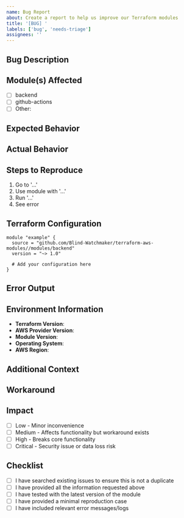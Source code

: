 ```yaml
---
name: Bug Report
about: Create a report to help us improve our Terraform modules
title: '[BUG] '
labels: ['bug', 'needs-triage']
assignees: ''
---
```


## Bug Description

<!-- Provide a clear and concise description of what the bug is -->

## Module(s) Affected

<!-- Mark the relevant modules with an "x" -->

- [ ] backend
- [ ] github-actions
- [ ] Other: <!-- Specify which module(s) -->

## Expected Behavior

<!-- A clear and concise description of what you expected to happen -->

## Actual Behavior

<!-- A clear and concise description of what actually happened -->

## Steps to Reproduce

<!-- Steps to reproduce the behavior -->

1. Go to '...'
2. Use module with '...'
3. Run '...'
4. See error

## Terraform Configuration

<!-- Please provide a minimal example that reproduces the issue -->

```hcl
module "example" {
  source = "github.com/Blind-Watchmaker/terraform-aws-modules//modules/backend"
  version = "~> 1.0"
  
  # Add your configuration here
}
```

## Error Output

<!-- If applicable, add error messages or logs -->


## Environment Information

<!-- Please complete the following information -->

- **Terraform Version**: <!-- e.g., 1.6.0 -->
- **AWS Provider Version**: <!-- e.g., 5.0.0 -->
- **Module Version**: <!-- e.g., 1.0.0 -->
- **Operating System**: <!-- e.g., Ubuntu 22.04, macOS 13.0, Windows 11 -->
- **AWS Region**: <!-- e.g., us-west-2 -->

## Additional Context

<!-- Add any other context about the problem here -->

## Workaround

<!-- If you have found a workaround, please describe it here -->

## Impact

<!-- Describe the impact of this bug -->

- [ ] Low - Minor inconvenience
- [ ] Medium - Affects functionality but workaround exists
- [ ] High - Breaks core functionality
- [ ] Critical - Security issue or data loss risk

## Checklist

<!-- Mark completed items with an "x" -->

- [ ] I have searched existing issues to ensure this is not a duplicate
- [ ] I have provided all the information requested above
- [ ] I have tested with the latest version of the module
- [ ] I have provided a minimal reproduction case
- [ ] I have included relevant error messages/logs